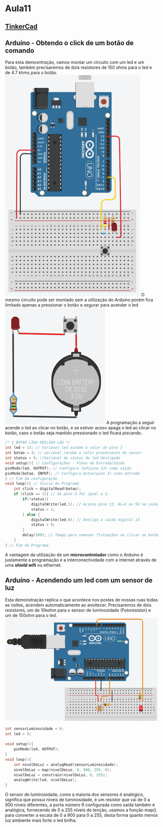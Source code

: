 # Aula11
## [TinkerCad](https://www.tinkercad.com/)

## Arduíno - Obtendo o click de um botão de comando
Para esta demosntração, vamos montar um circuito com um led e um botão, também precisaremos de dois resistores de 150 ohms para o led e de 4.7 khms para o botão.
<br>![Circuito 01](./circuito1.png)
O mesmo circuito pode ser montado sem a utilização do Arduino porém fica limitado apenas a pressionar o botão e segurar para acender o led
<br>![Circuito 00](./circuito0.png)
A programação a seguir acende o led ao clicar no botão, e se estiver aceso apaga o led ao clicar no botão, caso o botão seja mantido pressionado o led ficará piscando.
```c
/* 1 BOTAO LIGA DESLIGA LED */
int led = 13; // Variável led assume o valor do pino 3
int botao = 3; // variável recebe o valor proveniente do sensor
int status = 0; //Variável do status do led desligado
void setup(){ // Configurações - Pinos de Entrada/Saída
pinMode(led, OUTPUT); // Configura led(pino 13) como saída
pinMode(botao, INPUT); // Configura botao(pino 3) como entrada
} // Fim da configuração
void loop(){ // Início do Programa
	int click = digitalRead(botao);
	if (click == 1){ // Se pino 3 for igual a 1:
		if(!status){
			digitalWrite(led,1); // Aciona pino 13, NL=1 ou 5V na saída 13
			status = 1;
		} else { 
			digitalWrite(led,0); // Desliga a saída digital 13
			status = 0;
		}
		delay(500); // Tempo para remover flutuações ao clicar no botão
	}
} // Fim do Programa
```
A vantagem da utilização de um **microcontrolador** como o Arduino é justamente a programação e a interconectividade com a internet através de uma **shield wifi** ou ethernet.

## Arduíno - Acendendo um led com um sensor de luz
Esta demonstração replica o que acontece nos postes de nossas ruas todas as noites, acendem automaticamente ao anoitecer. Precisaremos de dois resistores, um de 10kohm para o sensor de luminosidade (Fotoresistor) e um de 150ohm para o led.
<br>![Circuito 02](./circuito2.png)
```c
int sensorLuminosidade = 0;
int led = 9;

void setup(){
	pinMode(led, OUTPUT);
}
void loop(){
	int nivelDeLuz = analogRead(sensorLuminosidade);
	nivelDeLuz = map(nivelDeLuz, 0, 900, 255, 0);
	nivelDeLuz = constrain(nivelDeLuz, 0, 255);
	analogWrite(led, nivelDeLuz);
}
```
O sensor de luminosidade, como a maioria dos sensores é analógico, significa que possui níveis de luminosidade, é um resistor que vai de 0 a 900 níveis diferentes, a porta número 9 configurada como saída também é analógica, fornecendo de 0 a 255 níveis de tenção, usamos a função map() para converter a escala de 0 a 900 para 0 a 255, desta forma quanto menos luz ambiente mais forte o led brilha.